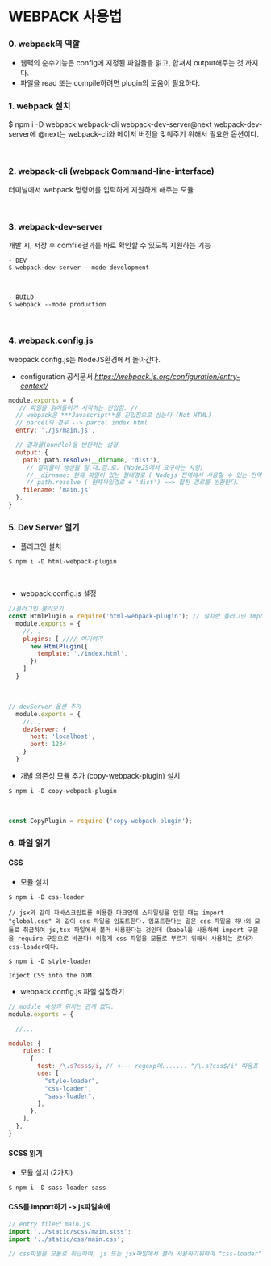 # WEBPACK 사용법

### 0. webpack의 역할
- 웹팩의 순수기능은 config에 지정된 파일들을 읽고, 합쳐서 output해주는 것 까지다.
- 파일을 read 또는 compile하려면 plugin의 도움이 필요하다.

### 1. webpack 설치 <br>
$ npm i -D webpack webpack-cli webpack-dev-server@next
webpack-dev-server에 @next는 webpack-cli와 메이저 버전을 맞춰주기 위해서 필요한 옵션이다.

<br>


### 2. webpack-cli (webpack Command-line-interface)
터미널에서 webpack 명령어를 입력하게 지원하게 해주는 모듈

<br>


### 3. webpack-dev-server <br>
개발 시, 저장 후 comfile결과를 바로 확인할 수 있도록 지원하는 기능
```plain
- DEV
$ webpack-dev-server --mode development
```

<br>

```plain
- BUILD
$ webpack --mode production
```

<br>

### 4. webpack.config.js
webpack.config.js는 NodeJS환경에서 돌아간다.

- configuration 공식문서
*https://webpack.js.org/configuration/entry-context/*
```js
module.exports = {
   // 파일을 읽어들이기 시작하는 진입점. // 
  // webpack은 ***Javascript**를 진입점으로 삼는다 (Not HTML)
  // parcel의 경우 --> parcel index.html
  entry: './js/main.js',

  // 결과물(bundle)을 반환하는 설정
  output: {
    path: path.resolve(__dirname, 'dist'),
     // 결과물이 생성될 절.대.경.로. (NodeJS에서 요구하는 사항)
     //__dirname: 현재 파일이 있는 절대경로 ( Nodejs 전역에서 사용할 수 있는 전역 변수)
     // path.resolve ( 현재파일경로 + 'dist') ==> 합친 경로를 반환한다.
    filename: 'main.js'
  },
}
```





### 5. Dev Server 열기
- 플러그인 설치
```
$ npm i -D html-webpack-plugin
```

<br>

- webpack.config.js 설정

```js
//플러그인 불러오기
const HtmlPlugin = require('html-webpack-plugin'); // 설치한 플러그인 import
  module.exports = {
    //...
    plugins: [ //// 여기여기
      new HtmlPlugin({
        template: './index.html',
      })
    ]
  }
```
<br>

```js
// devServer 옵션 추가
  module.exports = {
    //...
    devServer: {
      host: 'localhost',
      port: 1234
    }
  }
```

- 개발 의존성 모듈 추가 (copy-webpack-plugin)
설치
```plain
$ npm i -D copy-webpack-plugin
```

<br>

```js
const CopyPlugin = require ('copy-webpack-plugin');
```


### 6. 파일 읽기

#### CSS
- 모듈 설치 
```
$ npm i -D css-loader

// jsx와 같이 자바스크립트를 이용한 마크업에 스타일링을 입힐 때는 import "global.css" 와 같이 css 파일을 임포트한다. 임포트한다는 말은 css 파일을 하나의 모듈로 취급하여 js,tsx 파일에서 불러 사용한다는 것인데 (babel을 사용하여 import 구문을 require 구문으로 바꾼다) 이렇게 css 파일을 모듈로 부르기 위해서 사용하는 로더가 css-loader이다.

$ npm i -D style-loader

Inject CSS into the DOM.

```

- webpack.config.js 파일 설정하기

```js
// module 속성의 위치는 관계 없다.
module.exports = {

  //...

module: {
    rules: [
      {
        test: /\.s?css$/i, // <--- regexp에....... "/\.s?css$/i" 따옴표 넣어서.... css안먹히고 삽질 겁나했음.
        use: [
          "style-loader",
          "css-loader",
          "sass-loader",
        ],
      },
    ],
  },
}
```

#### SCSS 읽기
- 모듈 설치  (2가지)
```
$ npm i -D sass-loader sass
```


#### CSS를 import하기 -> js파일속에

```js
// entry file인 main.js
import '../static/scss/main.scss';
import '../static/css/main.css';

// css파일을 모듈로 취급하여, js 또는 jsx파일에서 불러 사용하기위하여 "css-loader"가 필요한 것이다.
```